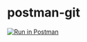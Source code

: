 # postman-git


[![Run in Postman](https://run.pstmn.io/button.svg)](https://app.getpostman.com/run-collection/4101133-2072d34b-b301-4649-9235-4fe0bef2cbae?action=collection%2Ffork&collection-url=entityId%3D4101133-2072d34b-b301-4649-9235-4fe0bef2cbae%26entityType%3Dcollection%26workspaceId%3Db1dfdd27-3e70-4a56-a311-6080fa5e2819)
